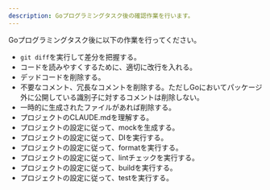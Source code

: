 ```yaml
---
description: Goプログラミングタスク後の確認作業を行います。
---
```


Goプログラミングタスク後に以下の作業を行ってください。

- `git diff`を実行して差分を把握する。
- コードを読みやすくするために、適切に改行を入れる。
- デッドコードを削除する。
- 不要なコメント、冗長なコメントを削除する。ただしGoにおいてパッケージ外に公開している識別子に対するコメントは削除しない。
- 一時的に生成されたファイルがあれば削除する。
- プロジェクトのCLAUDE.mdを理解する。
- プロジェクトの設定に従って、mockを生成する。
- プロジェクトの設定に従って、DIを実行する。
- プロジェクトの設定に従って、formatを実行する。
- プロジェクトの設定に従って、lintチェックを実行する。
- プロジェクトの設定に従って、buildを実行する。
- プロジェクトの設定に従って、testを実行する。
